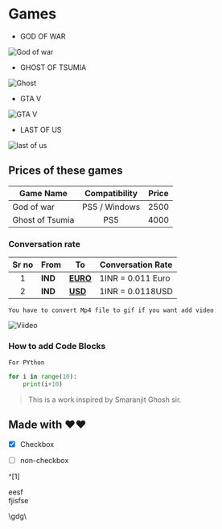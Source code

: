 # Games 
- GOD OF WAR

![God of war](https://imgs.search.brave.com/iFBAgvG72dqXwT4AEHMPPlx2zmoDknfA9TseTNwzfrE/rs:fit:860:0:0:0/g:ce/aHR0cHM6Ly9nZXR3/YWxscGFwZXJzLmNv/bS93YWxscGFwZXIv/ZnVsbC9jLzIvNS82/ODEyNzEuanBn)

- GHOST OF TSUMIA

![Ghost](https://imgs.search.brave.com/jKeEZPmnnrGJ6gZZoEysekm-RgobbHXEoli2MqGtkfs/rs:fit:860:0:0:0/g:ce/aHR0cHM6Ly93YWxs/cGFwZXJiYXQuY29t/L2ltZy83MDM5MDYt/Z2hvc3Qtb2YtdHN1/c2hpbWEtaGQtZ2hv/c3Qtb2YtdHN1c2hp/bWEtZ2hvc3Qtc2Ft/dXJhaS1hcnQuanBn)

- GTA V

![GTA V](https://imgs.search.brave.com/i98OFjPZjPPtPWLE7fbcsavl43cBqlRA1B22R0zZrdA/rs:fit:860:0:0:0/g:ce/aHR0cHM6Ly9nZXR3/YWxscGFwZXJzLmNv/bS93YWxscGFwZXIv/ZnVsbC83L2UvOC82/NDgwOS5qcGc)

- LAST OF US 

![last of us](https://imgs.search.brave.com/UVz_9gAv2cGssD-AH3KToLkAS7-rSVDgHZl8gSW1vMs/rs:fit:860:0:0:0/g:ce/aHR0cHM6Ly93YWxs/cGFwZXJzLmNvbS9p/bWFnZXMvZmVhdHVy/ZWQvdGhlLWxhc3Qt/b2YtdXMtcjdmajZt/a2s4aGNreWkybS5q/cGc)


## Prices of these games

|Game Name|Compatibility|Price|
|---------|:-------------:|:-----:|
|God of war|PS5 / Windows|2500|
|Ghost of Tsumia|PS5|4000|

### Conversation rate
|Sr no|From|To|Conversation Rate|
|:-----:|-----|--|-----------------|
|1|__IND__|[__EURO__](https://www.xe.com/currencyconverter/convert/?Amount=1&From=EUR&To=INR)|1INR = 0.011 Euro|
|2|__IND__|[__USD__](https://www.xe.com/currencyconverter/convert/?Amount=1&From=INR&To=USD)|1INR = 0.0118USD|







`You have to convert Mp4 file to gif if you want add video`

![Viideo](final.gif)

### How to add Code Blocks 
`For PYthon`


```py
for i in range(10):
    print(i+10)

```

>This is a work inspired by Smaranjit Ghosh sir.

Made with ❤️❤️
-

- [x] Checkbox

- [ ] non-checkbox

^[1]


eesf<br>fjisfse


\gdg\

